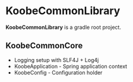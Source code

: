 




# KoobeCommonLibrary #

**KoobeCommonLibrary** is a gradle root project.

## KoobeCommonCore ##

* Logging setup with SLF4J + Log4j
* KoobeApplication - Spring application context
* KoobeConfig - Configuration holder

